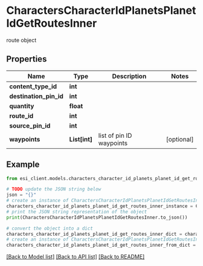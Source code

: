 # CharactersCharacterIdPlanetsPlanetIdGetRoutesInner

route object

## Properties

Name | Type | Description | Notes
------------ | ------------- | ------------- | -------------
**content_type_id** | **int** |  | 
**destination_pin_id** | **int** |  | 
**quantity** | **float** |  | 
**route_id** | **int** |  | 
**source_pin_id** | **int** |  | 
**waypoints** | **List[int]** | list of pin ID waypoints | [optional] 

## Example

```python
from esi_client.models.characters_character_id_planets_planet_id_get_routes_inner import CharactersCharacterIdPlanetsPlanetIdGetRoutesInner

# TODO update the JSON string below
json = "{}"
# create an instance of CharactersCharacterIdPlanetsPlanetIdGetRoutesInner from a JSON string
characters_character_id_planets_planet_id_get_routes_inner_instance = CharactersCharacterIdPlanetsPlanetIdGetRoutesInner.from_json(json)
# print the JSON string representation of the object
print(CharactersCharacterIdPlanetsPlanetIdGetRoutesInner.to_json())

# convert the object into a dict
characters_character_id_planets_planet_id_get_routes_inner_dict = characters_character_id_planets_planet_id_get_routes_inner_instance.to_dict()
# create an instance of CharactersCharacterIdPlanetsPlanetIdGetRoutesInner from a dict
characters_character_id_planets_planet_id_get_routes_inner_from_dict = CharactersCharacterIdPlanetsPlanetIdGetRoutesInner.from_dict(characters_character_id_planets_planet_id_get_routes_inner_dict)
```
[[Back to Model list]](../README.md#documentation-for-models) [[Back to API list]](../README.md#documentation-for-api-endpoints) [[Back to README]](../README.md)


